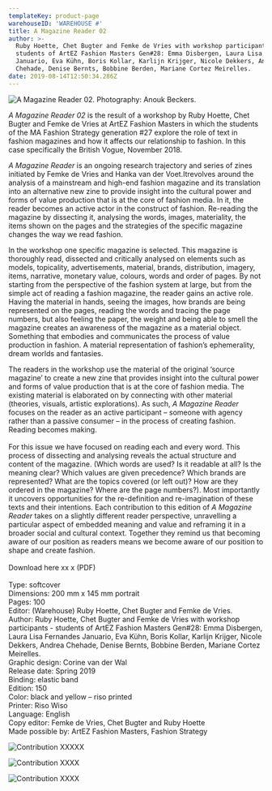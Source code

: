```yaml
---
templateKey: product-page
warehouseID: 'WAREHOUSE #'
title: A Magazine Reader 02
author: >-
  Ruby Hoette, Chet Bugter and Femke de Vries with workshop participants -
  students of ArtEZ Fashion Masters Gen#28: Emma Disbergen, Laura Lisa Fernandes
  Januario, Eva Kühn, Boris Kollar, Karlijn Krijger, Nicole Dekkers, Andrea
  Chehade, Denise Bernts, Bobbine Berden, Mariane Cortez Meirelles.
date: 2019-08-14T12:50:34.286Z
---
```

![A Magazine Reader 02. Photography: Anouk Beckers. ](/img/02_a-magazine-reader-02_photo_anouk-beckers.jpg "A Magazine Reader 02. Photography: Anouk Beckers. ")

*A Magazine Reader 02* is the result of a workshop by Ruby Hoette, Chet Bugter and Femke de Vries at ArtEZ Fashion Masters in which the students of the MA Fashion Strategy generation #27 explore the role of text in fashion magazines and how it affects our relationship to fashion. In this case specifically the British Vogue, November 2018.

*A Magazine Reader* is an ongoing research trajectory and series of zines initiated by Femke de Vries and Hanka van der Voet.Itrevolves around the analysis of a mainstream and high-end fashion magazine and its translation into an alternative new zine to provide insight into the cultural power and forms of value production that is at the core of fashion media. In it, the reader becomes an active actor in the construct of fashion. Re-reading the magazine by dissecting it, analysing the words, images, materiality, the items shown on the pages and the strategies of the specific magazine changes the way we read fashion.

In the workshop one specific magazine is selected. This magazine is thoroughly read, dissected and critically analysed on elements such as models, topicality, advertisements, material, brands, distribution, imagery, items, narrative, monetary value, colours, words and order of pages. By not starting from the perspective of the fashion system at large, but from the simple act of reading a fashion magazine, the reader gains an active role. Having the material in hands, seeing the images, how brands are being represented on the pages, reading the words and tracing the page numbers, but also feeling the paper, the weight and being able to smell the magazine creates an awareness of the magazine as a material object. Something that embodies and communicates the process of value production in fashion. A material representation of fashion’s ephemerality, dream worlds and fantasies.

The readers in the workshop use the material of the original ‘source magazine’ to create a new zine that provides insight into the cultural power and forms of value production that is at the core of fashion media. The existing material is elaborated on by connecting with other material (theories, visuals, artistic explorations). As such, *A Magazine Reader* focuses on the reader as an active participant – someone with agency rather than a passive consumer – in the process of creating fashion. Reading becomes making.\
\
For this issue we have focused on reading each and every word. This process of dissecting and analysing reveals the actual structure and content of the magazine. (Which words are used? Is it readable at all? Is the meaning clear? Which values are given precedence? Which brands are represented? What are the topics covered (or left out)? How are they ordered in the magazine? Where are the page numbers?). Most importantly it uncovers opportunities for the re-definition and re-imagination of these texts and their intentions. Each contribution to this edition of *A Magazine Reader* takes on a slightly different reader perspective, unravelling a particular aspect of embedded meaning and value and reframing it in a broader social and cultural context. Together they remind us that becoming aware of our position as readers means we become aware of our position to shape and create fashion.\
\
Download here   xx x (PDF) \
\
Type: softcover\
Dimensions: 200 mm x 145 mm portrait\
Pages: 100\
Editor: (Warehouse) Ruby Hoette, Chet Bugter and Femke de Vries.\
Author: Ruby Hoette, Chet Bugter and Femke de Vries with workshop participants - students of ArtEZ Fashion Masters Gen#28: Emma Disbergen, Laura Lisa Fernandes Januario, Eva Kühn, Boris Kollar, Karlijn Krijger, Nicole Dekkers, Andrea Chehade, Denise Bernts, Bobbine Berden, Mariane Cortez Meirelles.\
Graphic design: Corine van der Wal\
Release date: Spring 2019\
Binding: elastic band\
Edition: 150\
Color: black and yellow – riso printed\
Printer: Riso Wiso\
Language: English\
Copy editor: Femke de Vries, Chet Bugter and Ruby Hoette\
Made possible by: ArtEZ Fashion Masters, Fashion Strategy



![Contribution XXXXX ](/img/a-magazine-reader-issue-02-denise-bernts-02.jpg "Contribution XXXXX ")



![Contribution  XXXX ](/img/a-magazine-reader-issue-02-introduction.jpg "Contribution  XXXX ")

![Contribution  XXXX ](/img/a-magazine-reader-issue-02-boris-kollar-1.jpg "Contribution  XXXX ")